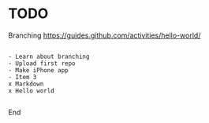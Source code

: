 # TODO

Branching
https://guides.github.com/activities/hello-world/

```

- Learn about branching
- Upload first repo
- Make iPhone app
- Item 3
x Markdown
x Hello world


```
End
